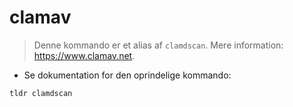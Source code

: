 # clamav

> Denne kommando er et alias af `clamdscan`.
> Mere information: <https://www.clamav.net>.

- Se dokumentation for den oprindelige kommando:

`tldr clamdscan`
